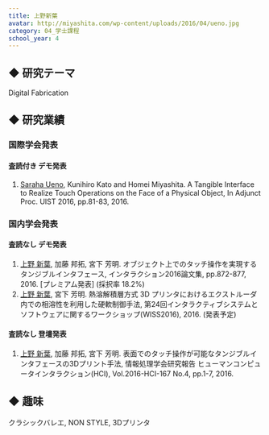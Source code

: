 ```yaml
---
title: 上野新葉
avatar: http://miyashita.com/wp-content/uploads/2016/04/ueno.jpg
category: 04_学士課程
school_year: 4
---
```


## ◆ 研究テーマ
Digital Fabrication

## ◆ 研究業績
### 国際学会発表
#### 査読付き デモ発表
1. <u>Saraha Ueno</u>, Kunihiro Kato and Homei Miyashita. A Tangible Interface to Realize Touch Operations on the Face of a Physical Object, In Adjunct Proc. UIST 2016, pp.81-83, 2016.

### 国内学会発表
#### 査読なし デモ発表
1. <u>上野 新葉</u>, 加藤 邦拓, 宮下 芳明. オブジェクト上でのタッチ操作を実現するタンジブルインタフェース, インタラクション2016論文集, pp.872-877, 2016. \[プレミアム発表] (採択率 18.2%)
2. <u>上野 新葉</u>, 宮下 芳明. 熱溶解積層方式 3D プリンタにおけるエクストルーダ内での相溶性を利用した硬軟制御手法, 第24回インタラクティブシステムとソフトウェアに関するワークショップ(WISS2016), 2016. (発表予定)

#### 査読なし 登壇発表
1. <u>上野 新葉</u>, 加藤 邦拓, 宮下 芳明. 表面でのタッチ操作が可能なタンジブルインタフェースの3Dプリント手法, 情報処理学会研究報告 ヒューマンコンピュータインタラクション(HCI), Vol.2016-HCI-167 No.4, pp.1-7, 2016.

## ◆ 趣味
クラシックバレエ, NON STYLE, 3Dプリンタ
